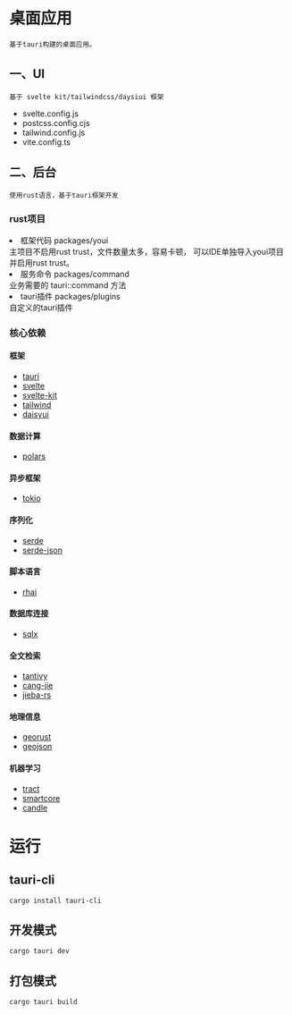 # 桌面应用
    基于tauri构建的桌面应用。
## 一、UI
    基于 svelte kit/tailwindcss/daysiui 框架
<ul>
    <li>svelte.config.js</li>
    <li>postcss.config.cjs</li>
    <li>tailwind.config.js</li>
    <li>vite.config.ts</li>
</ul>

## 二、后台
    使用rust语言，基于tauri框架开发

### rust项目 
<li>框架代码 packages/youi</li>
    主项目不启用rust trust，文件数量太多，容易卡顿， 可以IDE单独导入youi项目并启用rust trust。
<li>服务命令 packages/command</li>
    业务需要的 tauri::command 方法
<li>tauri插件 packages/plugins</li>
    自定义的tauri插件

### 核心依赖

#### 框架
* [tauri](https://tauri.app/)
* [svelte](https://svelte.dev/)
* [svelte-kit](https://kit.svelte.dev/)
* [tailwind](https://tailwindcss.com/)
* [daisyui](https://daisyui.com/)

#### 数据计算
* [polars](pola-rs.github.io/polars-book/user-guide/index.html)

#### 异步框架
* [tokio](https://tokio.rs/)

#### 序列化
* [serde](https://github.com/serde-rs/serde)
* [serde-json](https://github.com/serde-rs/json)

#### 脚本语言
* [rhai](https://github.com/rhaiscript/rhai)

#### 数据库连接
* [sqlx](https://github.com/launchbadge/sqlx)

#### 全文检索
* [tantivy](https://github.com/quickwit-oss/tantivy)
* [cang-jie](https://github.com/DCjanus/cang-jie)
* [jieba-rs](https://github.com/messense/jieba-rs)

#### 地理信息
* [georust](https://github.com/georust/geo)
* [geojson](https://github.com/georust/geojson)

#### 机器学习
* [tract](https://github.com/sonos/tract)
* [smartcore](https://github.com/smartcorelib/smartcore)
* [candle](https://github.com/huggingface/candle)

# 运行
## tauri-cli
    cargo install tauri-cli
## 开发模式
    cargo tauri dev
## 打包模式
    cargo tauri build

